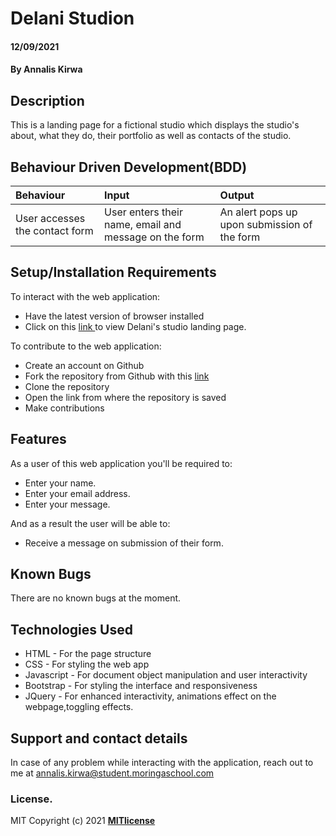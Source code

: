 # Delani Studion
#### 12/09/2021
#### By **Annalis Kirwa**
## Description
This is a landing page for a fictional studio which displays the studio's about, what they do, their portfolio as well as contacts of the studio.  
## Behaviour Driven Development(BDD)
|Behaviour| Input| Output|
|:--------|:-----|:------|
|User accesses the contact form | User enters their name, email and message on the form | An alert pops up upon submission of the form |
## Setup/Installation Requirements
To interact with the web application:  
* Have the latest version of browser installed  
* Click on this <a href = "https://annaliskirwa.github.io/_Delani_Studio/"> link </a> to view Delani's studio landing page.     
  
  
To contribute to the web application:
* Create an account on Github
* Fork the repository from Github with this <a href = "https://github.com/Annaliskirwa/_Delani_Studio" >link </a>
* Clone the repository
* Open the link from where the repository is saved  
* Make contributions
## Features
As a user of this web application you'll be required to:
* Enter your name.
* Enter your email address.  
* Enter your message.  

And as a result the user will be able to:
* Receive a message on submission of their form.
## Known Bugs
There are no known bugs at the moment.
## Technologies Used
* HTML - For the page structure
* CSS - For styling the web app
* Javascript - For document object manipulation and user interactivity
* Bootstrap - For styling the interface and responsiveness  
* JQuery - For enhanced interactivity, animations effect on the webpage,toggling effects.
## Support and contact details
In case of any problem while interacting with the application, reach out to me at annalis.kirwa@student.moringaschool.com
### License.
MIT Copyright (c) 2021 **[MITlicense](LICENSE)**
